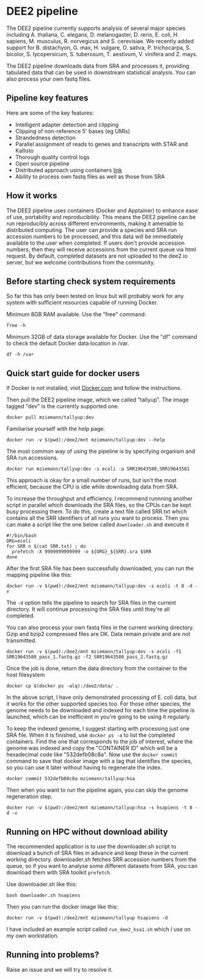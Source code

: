 # DEE2 pipeline 

The DEE2 pipeline currently supports analysis of several major species including A. thaliana,
C. elegans, D. melanogaster, D. rerio, E. coli, H. sapiens, M. musculus, R. norvegicus and
S. cerevisiae.
We recently added support for B. distachyon, G. max, H. vulgare, O. sativa, P. trichocarpa,
S. bicolor, S. lycopersicum, S. tuberosum, T. aestivum, V. vinifera and Z. mays.

The DEE2 pipeline downloads data from SRA and processes it, providing tabulated data that
can be used in downstream statistical analysis.
You can also process your own fastq files.

## Pipeline key features
Here are some of the key features:
 * Intelligent adapter detection and clipping
 * Clipping of non-reference 5' bases (eg UMIs)
 * Strandedness detection
 * Parallel assignment of reads to genes and transcripts with STAR and Kallisto
 * Thorough quality control logs
 * Open source pipeline
 * Distributed approach using containers [link](https://hub.docker.com/r/mziemann/tallyup/)
 * Ability to process own fastq files as well as those from SRA

## How it works
The DEE2 pipeline uses containers (Docker and Apptainer) to enhance ease of use, portability
and reproducibility.
This means the DEE2 pipeline can be run reproducibly across different environments, making
it amenable to distributed computing.
The user can provide a species and SRA run accession numbers to be processed, and this data
will be immediately available to the user when completed.
If users don't provide accession numbers, then they will receive accessions from the current
queue via html request.
By default, completed datasets are not uploaded to the dee2.io server, but we welcome
contributions from the community.

## Before starting check system requirements

So far this has only been tested on linux but will probably work for any system with
sufficient resources capable of running Docker.

Minimum 8GB RAM available. Use the "free" command:

`free -h`

Minimum 32GB of data storage available for Docker.
Use the "df" command to check the default Docker data location in /var.

`df -h /var`

## Quick start guide for docker users

If Docker is not installed, visit [Docker.com](https://www.docker.com/get-started) and
follow the instructions.

Then pull the DEE2 pipeline image, which we called "tallyup".
The image tagged "dev" is the currently supported one.

```
docker pull mziemann/tallyup:dev
```

Familiarise yourself with the help page.

```
docker run -v $(pwd):/dee2/mnt mziemann/tallyup:dev --help
```

The most common way of using the pipeline is by specifying organism and SRA run accessions.

```
docker run mziemann/tallyup:dev -s ecoli -a SRR19643580,SRR19643581
```

This approach is okay for a small number of runs, but isn't the most efficient, because
the CPU is idle while downloading data from SRA.

To increase the throughput and efficiency, I recommend runnning another script in parallel
which downloads the SRA files, so the CPUs can be kept busy processing them.
To do this, create a text file called SRR.txt which contains all the SRR identifiers of all
runs you want to process.
Then you can make a script like the one below called `downloader.sh` and execute it

```
#!/bin/bash
ORG=ecoli
for SRR n $(cat SRR.txt) ; do
  prefetch -X 9999999999999 -o ${ORG}_${SRR}.sra $SRR
done
```

After the first SRA file has been successfully downloaded, you can run the mapping pipeline
like this:

```
docker run -v $(pwd):/dee2/mnt mziemann/tallyup:dev -s ecoli -t 8 -d -v
```

The `-d` option tells the pipeline to search for SRA files in the current directory.
It will continue processing the SRA files until they're all completed.

You can also process your own fastq files in the current working directory.
Gzip and bzip2 compressed files are OK.
Data remain private and are not transmitted.

```
docker run -v $(pwd):/dee2/mnt mziemann/tallyup:dev -s ecoli -f1 SRR19643580_pass_1.fastq.gz -f2 SRR19643580_pass_2.fastq.gz

```

Once the job is done, return the data directory from the container to the host filesystem

`docker cp $(docker ps -alq):/dee2/data/ .`

In the above script, I have only demonstrated processing of E. coli data, but it works for
the other supported species too.
For those other species, the genome needs to be downloaded and indexed for each time the
pipeline is launched, which can be inefficient in you're going to be using it regularly.

To keep the indexed genome, I suggest starting with processing just one SRA file.
When it is finished, use `docker ps -a` to list the completed containers.
Find the one that corresponds to the job of interest, where the genome was indexed and copy
the "CONTAINER ID" which will be a hexadecimal code like "532defb08c8a".
Now use the `docker commit` command to save that docker image with a tag that identifies
the species, so you can use it later without having to regenerate the index.


```
docker commit 532defb08c8a mziemann/tallyup:hsa
```

Then when you want to run the pipeline again, you can skip the genome regeneration step.

```
docker run -v $(pwd):/dee2/mnt mziemann/tallyup:hsa -s hsapiens -t 8 -d -v
```


## Running on HPC without download ability

The recommended application is to use the downloader.sh script to download a bunch of SRA files in 
advance and keep these in the current working directory.
downloader.sh fetches SRR accession numbers from the queue, so if you want to analyse some different
datasets from SRA, you can download them with SRA toolkit `prefetch`.

Use downloader.sh like this:

`bash downloader.sh hsapiens`

Then you can run the docker image like this:

`docker run -v $(pwd):/dee2/mnt mziemann/tallyup hsapiens -d`

I have included an example script called `run_dee2_hsa1.sh` which I use on my own workstation.

## Running into problems?

Raise an issue and we will try to resolve it.
